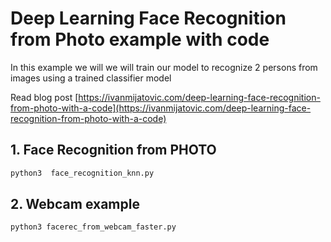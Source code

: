 # Deep Learning Face Recognition from Photo example with code

In this example we will we will train our model to recognize 2 persons from images  using a trained classifier model

Read blog post [https://ivanmijatovic.com/deep-learning-face-recognition-from-photo-with-a-code](https://ivanmijatovic.com/deep-learning-face-recognition-from-photo-with-a-code)

## 1. Face Recognition from PHOTO

```bash
python3  face_recognition_knn.py
```

## 2. Webcam example

```bash
python3 facerec_from_webcam_faster.py
```



